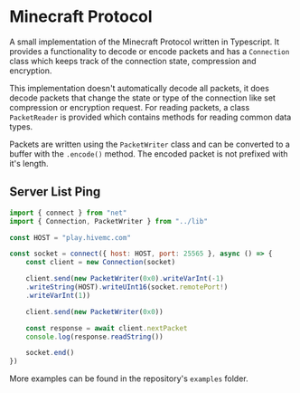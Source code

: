 # Minecraft Protocol

A small implementation of the Minecraft Protocol written in Typescript.
It provides a functionality to decode or encode packets and has a `Connection`
class which keeps track of the connection state, compression and encryption.

This implementation doesn't automatically decode all packets, it does decode
packets that change the state or type of the connection
like set compression or encryption request. For reading packets,
a class `PacketReader` is provided which contains methods for reading common data types.

Packets are written using the `PacketWriter` class and can be converted to a buffer
with the `.encode()` method. The encoded packet is not prefixed with it's length.

## Server List Ping

```js
import { connect } from "net"
import { Connection, PacketWriter } from "../lib"

const HOST = "play.hivemc.com"

const socket = connect({ host: HOST, port: 25565 }, async () => {
    const client = new Connection(socket)

    client.send(new PacketWriter(0x0).writeVarInt(-1)
    .writeString(HOST).writeUInt16(socket.remotePort!)
    .writeVarInt(1))

    client.send(new PacketWriter(0x0))

    const response = await client.nextPacket
    console.log(response.readString())

    socket.end()
})
```

More examples can be found in the repository's `examples` folder.
